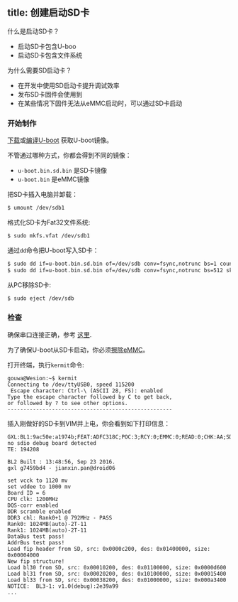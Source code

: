 title: 创建启动SD卡
---

什么是启动SD卡？

* 启动SD卡包含U-boo
* 启动SD卡包含文件系统

为什么需要SD启动卡？
* 在开发中使用SD启动卡提升调试效率
* 发布SD卡固件会使用到
* 在某些情况下固件无法从eMMC启动时，可以通过SD卡启动

### 开始制作
[下载](/zh-cn/vim/Firmware.html)或[编译U-boot](/zh-cn/vim/BuildUboot.html) 获取U-boot镜像。

不管通过哪种方式，你都会得到不同的镜像：

* `u-boot.bin.sd.bin` 是SD卡镜像
* `u-boot.bin` 是eMMC镜像

把SD卡插入电脑并卸载：
```sh
$ umount /dev/sdb1
```

格式化SD卡为Fat32文件系统:
```sh
$ sudo mkfs.vfat /dev/sdb1 
```

通过`dd`命令把U-boot写入SD卡：
```sh
$ sudo dd if=u-boot.bin.sd.bin of=/dev/sdb conv=fsync,notrunc bs=1 count=444
$ sudo dd if=u-boot.bin.sd.bin of=/dev/sdb conv=fsync,notrunc bs=512 skip=1 seek=1
```

从PC移除SD卡:
```sh
$ sudo eject /dev/sdb
```

### 检查

确保串口连接正确，参考 [这里](/zh-cn/vim/SetupSerialTool.html).

为了确保U-boot从SD卡启动，你必须[擦除eMMC](/zh-cn/vim/HowtoEraseEMMC.html)。

打开终端，执行`kermit`命令:
```
gouwa@Wesion:~$ kermit
Connecting to /dev/ttyUSB0, speed 115200
 Escape character: Ctrl-\ (ASCII 28, FS): enabled
Type the escape character followed by C to get back,
or followed by ? to see other options.
----------------------------------------------------

```

插入刚做好的SD卡到VIM并上电，你会看到如下打印信息：
```
GXL:BL1:9ac50e:a1974b;FEAT:ADFC318C;POC:3;RCY:0;EMMC:0;READ:0;CHK:AA;SD:0;READ:0;0.0;CHK:0;
no sdio debug board detected 
TE: 194208

BL2 Built : 13:48:56, Sep 23 2016. 
gxl g7459bd4 - jianxin.pan@droid06

set vcck to 1120 mv
set vddee to 1000 mv
Board ID = 6
CPU clk: 1200MHz
DQS-corr enabled
DDR scramble enabled
DDR3 chl: Rank0+1 @ 792MHz - PASS
Rank0: 1024MB(auto)-2T-11
Rank1: 1024MB(auto)-2T-11
DataBus test pass!
AddrBus test pass!
Load fip header from SD, src: 0x0000c200, des: 0x01400000, size: 0x00004000
New fip structure!
Load bl30 from SD, src: 0x00010200, des: 0x01100000, size: 0x0000d600
Load bl31 from SD, src: 0x00020200, des: 0x10100000, size: 0x00015400
Load bl33 from SD, src: 0x00038200, des: 0x01000000, size: 0x000a3400
NOTICE:  BL3-1: v1.0(debug):2e39a99
...

```
